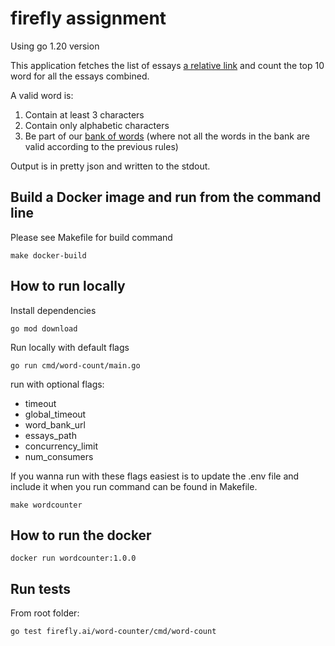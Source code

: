 # firefly assignment

Using go 1.20 version

This application fetches the list of essays [a relative link](/resources/endg-urls) and count the top 10 word for all the essays combined.

A valid word is:
1. Contain at least 3 characters 
2. Contain only alphabetic characters
3. Be part of our [bank of words](https://raw.githubusercontent.com/dwyl/english-words/master/words.txt) (where not all the words in the bank are valid according to the previous rules)

Output is in pretty json and written to the stdout. 

## Build a Docker image and run from the command line

Please see Makefile for build command

`make docker-build`

## How to run locally

Install dependencies

`go mod download`

Run locally with default flags

`go run cmd/word-count/main.go`

run  with optional flags:
- timeout
- global_timeout
- word_bank_url
- essays_path
- concurrency_limit
- num_consumers

If you wanna run with these flags easiest is to update the .env file 
and include it when you run command can be found in Makefile.

`make wordcounter`

## How to run the docker

`docker run wordcounter:1.0.0`


## Run tests

From root folder:

`go test firefly.ai/word-counter/cmd/word-count`









